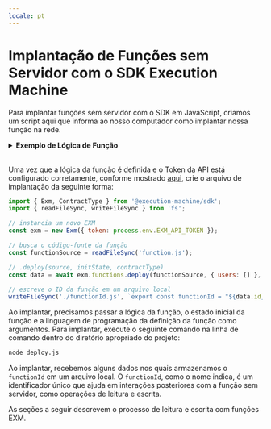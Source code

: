 ```yaml
---
locale: pt
---
```

# Implantação de Funções sem Servidor com o SDK Execution Machine

Para implantar funções sem servidor com o SDK em JavaScript, criamos um script aqui que informa ao nosso computador como implantar nossa função na rede.

<details>
<summary><strong>Exemplo de Lógica de Função</strong></summary>

Após instalar o pacote, precisamos de um arquivo que define a lógica da função dentro do projeto.

<CodeGroup>
  <CodeGroupItem title="function.js">

```js
export async function handle(state, action) {
    state.counter++;
    return { state };
}
```

  </CodeGroupItem>
</CodeGroup>

A sintaxe para definir funções é baseada no padrão implementado pelo SmartWeave para contratos inteligentes em JavaScript. Cada função possui um `state`, que é um objeto JSON de valores armazenados nele, e `actions` para interagir com esses valores.

A função acima adiciona nomes a uma matriz de usuários, o que é feito usando a seguinte linha:

```js
state.users.push(action.input.name);
```

Ao implantar nossa função, inicializamos uma matriz vazia chamada `users` que posteriormente ajuda nossa função a identificar essa variável de estado (variável armazenada no estado da função) durante chamadas de leitura e escrita. Após a inicialização, o `state` fica assim:

```js
{ users: [] }
```

Além disso, ao escrever na função, usamos uma chave chamada `name` para ajudar a função a identificar qual valor estamos inserindo na operação de escrita. Ambas essas definições ganham maior importância ao lidar com múltiplos valores.
</details>
<br/>

Uma vez que a lógica da função é definida e o Token da API está configurado corretamente, conforme mostrado [aqui](../api.md), crie o arquivo de implantação da seguinte forma:

<CodeGroup>
  <CodeGroupItem title="deploy.js">

```js
import { Exm, ContractType } from '@execution-machine/sdk';
import { readFileSync, writeFileSync } from 'fs';

// instancia um novo EXM
const exm = new Exm({ token: process.env.EXM_API_TOKEN });

// busca o código-fonte da função
const functionSource = readFileSync('function.js');

// .deploy(source, initState, contractType)
const data = await exm.functions.deploy(functionSource, { users: [] }, ContractType.JS);

// escreve o ID da função em um arquivo local
writeFileSync('./functionId.js', `export const functionId = "${data.id}"`)
```

  </CodeGroupItem>
</CodeGroup>

Ao implantar, precisamos passar a lógica da função, o estado inicial da função e a linguagem de programação da definição da função como argumentos. Para implantar, execute o seguinte comando na linha de comando dentro do diretório apropriado do projeto:

```bash
node deploy.js
```

Ao implantar, recebemos alguns dados nos quais armazenamos o `functionId` em um arquivo local. O `functionId`, como o nome indica, é um identificador único que ajuda em interações posteriores com a função sem servidor, como operações de leitura e escrita.

As seções a seguir descrevem o processo de leitura e escrita com funções EXM.